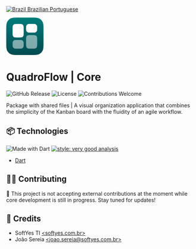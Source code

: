 [![Brazil](https://raw.githubusercontent.com/stevenrskelton/flag-icon/master/png/16/country-4x3/br.png "Brazil") Brazilian Portuguese](README.md)

<img width="100" height="100" src="readme/logo.png" alt="project logo">

# QuadroFlow | Core

![GitHub Release](https://img.shields.io/github/v/release/QuadroFlow/quadroflow_core?include_prereleases&color=007E7A)
![License](https://img.shields.io/github/license/QuadroFlow/quadroflow_core?color=007E7A)
![Contributions Welcome](https://img.shields.io/badge/contributions-Closed-007E7A)

Package with shared files | A visual organization
application that combines the simplicity of the Kanban board with the fluidity
of an agile workflow.

## 📦 Technologies

![Made with Dart](https://img.shields.io/badge/package-Dart-007E7A)
[![style: very good analysis](https://img.shields.io/badge/style-very_good_analysis-B22C89.svg)](https://pub.dev/packages/very_good_analysis)

* [Dart](https://dart.dev/)

## 🧑‍💻 Contributing

🚫 This project is not accepting external contributions at the moment while
core development is still in progress. Stay tuned for updates!

## 📜 Credits

* SoftYes TI [\<softyes.com.br\>](https://softyes.com.br)
* João Sereia [\<joao.sereia@softyes.com.br\>](mailto:joao.sereia@softyes.com.br)
